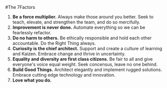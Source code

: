 #The 7Factors

1. **Be a force multiplier.** Always make those around you better. Seek to teach, elevate, and strengthen the team, and do so mercifully.
2. **Improvement is never done.** Automate everything so we can be fearlessly refactor.
3. **Do no harm to others.** Be ethically responsible and hold each other accountable. Do the Right Thing always.
4. **Curiosity is the chief architect.** Support and create a culture of learning and Kaizen. Embrace change and thrive in uncertainty. 
5. **Equality and diversity are first class citizens.** Be fair to all and give everyone's voice equal weight. Seek concensus, leave no one behind.
6. **Build Good Things.** Architect elegantly and implement rugged solutions. Embrace cutting edge technology and innovation.
7. **Love what you do.**